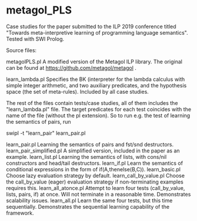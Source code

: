 # metagol_PLS

Case studies for the paper submitted to the ILP 2019 conference titled
"Towards meta-interpretive learning of programming language semantics". Tested with SWI Prolog.

Source files:

metagolPLS.pl
   A modified version of the Metagol ILP library. The original can be found at https://github.com/metagol/metagol .

learn_lambda.pl
   Specifies the BK (interpreter for the lambda calculus with simple integer arithmetic, and two auxiliary predicates, and the hypothesis space (the set of meta-rules). Included by all case studies.


The rest of the files contain tests/case studies, all of them includes the "learn_lambda.pl" file. The target predicates for each test coincides with the name of the file (without the pl extension). So to run e.g. the test of learning the semantics of pairs, run

swipl -t "learn_pair" learn_pair.pl

learn_pair.pl
  Learning the semantics of pairs and fst/snd destructors.
learn_pair_simplified.pl
  A simplified version, included in the paper as an example.
learn_list.pl
  Learning the semantics of lists, with cons/nil constructors and head/tail destructors.
learn_if.pl
  Learn the semantics of conditional expressions in the form of if(A,thenelse(B,C)).
learn_basic.pl
  Choose lazy evaluation strategy by default.
learn_call_by_value.pl
  Choose the call_by_value (eager) evaluation strategy if non-terminating examples requires this.
learn_all_atonce.pl
  Attempt to learn four tests (call_by_value, lists, pairs, if) at once. Will not terminate in a reasonable time. Demonstrates scalability issues.
learn_all.pl
  Learn the same four tests, but this time sequentially. Demonstrates the sequential learning capability of the framework.







